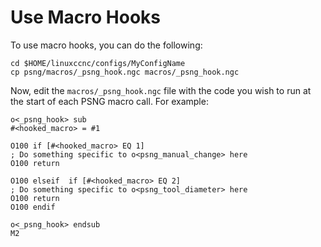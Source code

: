 # Use Macro Hooks

To use macro hooks, you can do the following:

```shell
cd $HOME/linuxccnc/configs/MyConfigName
cp psng/macros/_psng_hook.ngc macros/_psng_hook.ngc
```

Now, edit the `macros/_psng_hook.ngc` file with the code you wish to run
at the start of each PSNG macro call. For example:

```gcode
o<_psng_hook> sub
#<hooked_macro> = #1

O100 if [#<hooked_macro> EQ 1]
; Do something specific to o<psng_manual_change> here
O100 return

O100 elseif  if [#<hooked_macro> EQ 2]
; Do something specific to o<psng_tool_diameter> here
O100 return
O100 endif

o<_psng_hook> endsub
M2
```
